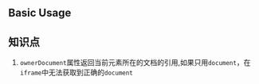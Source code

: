 ## Basic Usage

## 知识点

1. `ownerDocument`属性返回当前元素所在的文档的引用,如果只用`document`，在`iframe`中无法获取到正确的`document`
